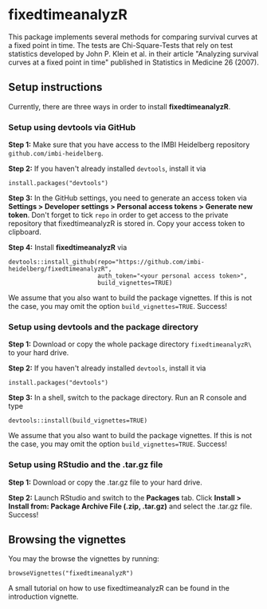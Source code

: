 # fixedtimeanalyzR

This package implements several methods for comparing survival curves at a fixed point in time. The tests are Chi-Square-Tests that rely on test statistics developed by John P. Klein et al. in their article "Analyzing survival curves at a fixed point in time" published in Statistics in Medicine 26 (2007).

## Setup instructions

Currently, there are three ways in order to install **fixedtimeanalyzR**.

### Setup using devtools via GitHub

**Step 1:** Make sure that you have access to the IMBI Heidelberg repository `github.com/imbi-heidelberg`.

**Step 2:** If you haven't already installed `devtools`, install it via
```{r, eval=FALSE}
install.packages("devtools")
```

**Step 3:** In the GitHub settings, you need to generate an access token via **Settings > Developer settings > Personal access tokens > Generate new token**. Don't forget to tick `repo` in order to get access to the private repository that fixedtimeanalyzR is stored in. Copy your access token to clipboard.

**Step 4:**  Install **fixedtimeanalyzR** via
```{r, eval=FALSE}
devtools::install_github(repo="https://github.com/imbi-heidelberg/fixedtimeanalyzR",
                         auth_token="<your personal access token>",
                         build_vignettes=TRUE)
```
We assume that you also want to build the package vignettes. If this is not the case, you may omit the option `build_vignettes=TRUE`. Success!

### Setup using devtools and the package directory

**Step 1:** Download or copy the whole package directory `fixedtimeanalyzR\` to your hard drive.

**Step 2:** If you haven't already installed `devtools`, install it via
```{r, eval=FALSE}
install.packages("devtools")
```

**Step 3:** In a shell, switch to the package directory. Run an R console and type
```{r, eval=FALSE}
devtools::install(build_vignettes=TRUE)
```
We assume that you also want to build the package vignettes. If this is not the case, you may omit the option `build_vignettes=TRUE`. Success!

### Setup using RStudio and the .tar.gz file

**Step 1:** Download or copy the .tar.gz file to your hard drive.

**Step 2:** Launch RStudio and switch to the **Packages** tab. Click **Install > Install from: Package Archive File (.zip, .tar.gz)** and select the .tar.gz file. Success!

## Browsing the vignettes

You may the browse the vignettes by running:
```{r}
browseVignettes("fixedtimeanalyzR")
```
A small tutorial on how to use fixedtimeanalyzR can be found in the introduction vignette.
